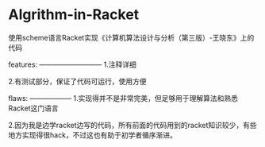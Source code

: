 # Algrithm-in-Racket
使用scheme语言Racket实现《计算机算法设计与分析（第三版）-王晓东》上的代码


features:
—————————
1.注释详细

2.有测试部分，保证了代码可运行，使用方便


flaws:
——————
1.实现得并不是非常完美，但足够用于理解算法和熟悉Racket这门语言

2.因为我是边学racket边写的代码，所有前面的代码用到的racket知识较少，有些地方实现得很hack，不过这也有助于初学者循序渐进。
